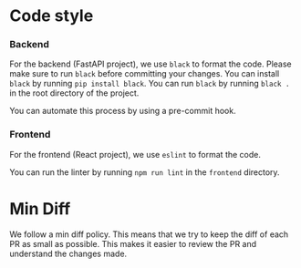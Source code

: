 # Code style
### Backend
For the backend (FastAPI project), we use `black` to format the code. 
Please make sure to run `black` before committing your changes. 
You can install `black` by running `pip install black`. 
You can run `black` by running `black .` in the root directory of the project.

You can automate this process by using a pre-commit hook.

### Frontend
For the frontend (React project), we use `eslint` to format the code.

You can run the linter by running `npm run lint` in the `frontend` directory.

# Min Diff
We follow a min diff policy. This means that we try to keep the diff of each PR as small as possible.
This makes it easier to review the PR and understand the changes made.


